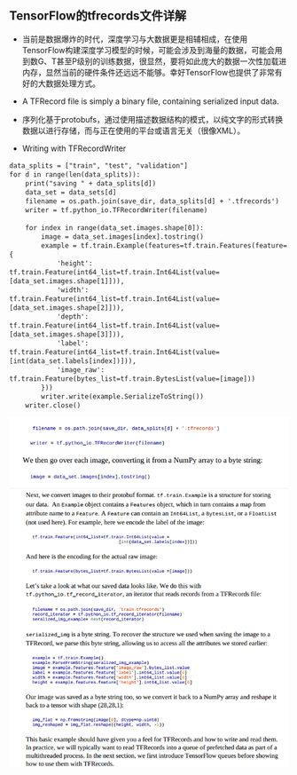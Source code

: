 ## TensorFlow的tfrecords文件详解

* 当前是数据爆炸的时代，深度学习与大数据更是相辅相成，在使用TensorFlow构建深度学习模型的时候，可能会涉及到海量的数据，可能会用到数G、T甚至P级别的训练数据，很显然，要将如此庞大的数据一次性加载进内存，显然当前的硬件条件还远远不能够。幸好TensorFlow也提供了非常有好的大数据处理方式。



*  A TFRecord file is simply a binary file, containing serialized input data. 
* 序列化基于protobufs，通过使用描述数据结构的模式，以纯文字的形式转换数据以进行存储，而与正在使用的平台或语言无关（很像XML）。
* Writing with TFRecordWriter
```
data_splits = ["train", "test", "validation"]
for d in range(len(data_splits)):
    print("saving " + data_splits[d])
    data_set = data_sets[d]
    filename = os.path.join(save_dir, data_splits[d] + '.tfrecords')
    writer = tf.python_io.TFRecordWriter(filename)

    for index in range(data_set.images.shape[0]):
        image = data_set.images[index].tostring()
        example = tf.train.Example(features=tf.train.Features(feature={
            'height': tf.train.Feature(int64_list=tf.train.Int64List(value=[data_set.images.shape[1]])),
            'width': tf.train.Feature(int64_list=tf.train.Int64List(value=[data_set.images.shape[2]])),
            'depth': tf.train.Feature(int64_list=tf.train.Int64List(value=[data_set.images.shape[3]])),
            'label': tf.train.Feature(int64_list=tf.train.Int64List(value=[int(data_set.labels[index])])),
            'image_raw': tf.train.Feature(bytes_list=tf.train.BytesList(value=[image]))
        }))
        writer.write(example.SerializeToString())
    writer.close()
```

![](readme/02.100-01.png)
![](readme/02.100-02.png)
